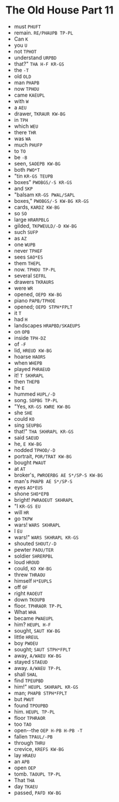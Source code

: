 # The Old House Part 11

* must `PHUFT`
* remain. `RE/PHAUPB TP-PL`
* Can `K`
* you `U`
* not `TPHOT`
* understand `URPBD`
* that?" `THA H-F KR-GS`
* the `-T`
* old `OLD`
* man `PHAPB`
* now `TPHOU`
* came `KAEUPL`
* with `W`
* a `AEU`
* drawer, `TKRAUR KW-BG`
* in `TPH`
* which `WEU`
* there `THR`
* was `WA`
* much `PHUFP`
* to `TO`
* be `-B`
* seen, `SAOEPB KW-BG`
* both `PWO*T`
* "tin `KR-GS TEUPB`
* boxes" `PWOBGS/-S KR-GS`
* and `SKP`
* "balsam `KR-GS PWAL/SAPL`
* boxes," `PWOBGS/-S KW-BG KR-GS`
* cards, `KARDZ KW-BG`
* so `SO`
* large `HRARPBLG`
* gilded, `TKPWEULD/-D KW-BG`
* such `SUFP`
* as `AZ`
* one `WUPB`
* never `TPHEF`
* sees `SAO*ES`
* them `THEPL`
* now. `TPHOU TP-PL`
* several `SEFRL`
* drawers `TKRAURS`
* were `WR`
* opened, `OEPD KW-BG`
* piano `PAPB/TPHOE`
* opened; `OEPD STPH*FPLT`
* it `T`
* had `H`
* landscapes `HRAPBD/SKAEUPS`
* on `OPB`
* inside `TPH-DZ`
* of `-F`
* lid, `HREUD KW-BG`
* hoarse `HAORS`
* when `WHEPB`
* played `PHRAEUD`
* it! `T SKHRAPL`
* then `THEPB`
* he `E`
* hummed `HUPL/-D`
* song. `SOPBG TP-PL`
* "Yes, `KR-GS KWRE KW-BG`
* she `SHE`
* could `KO`
* sing `SEUPBG`
* that!" `THA SKHRAPL KR-GS`
* said `SAEUD`
* he, `E KW-BG`
* nodded `TPHOD/-D`
* portrait, `POR/TRAT KW-BG`
* bought `PWAUT`
* at `AT`
* broker's, `PWROERBG AE S*/SP-S KW-BG`
* man's `PHAPB AE S*/SP-S`
* eyes `AO*EUS`
* shone `SHO*EPB`
* bright! `PWRAOEUT SKHRAPL`
* "I `KR-GS EU`
* will `HR`
* go `TKPW`
* wars! `WARS SKHRAPL`
* I `EU`
* wars!" `WARS SKHRAPL KR-GS`
* shouted `SHOUT/-D`
* pewter `PAOU/TER`
* soldier `SHRERPBL`
* loud `HROUD`
* could, `KO KW-BG`
* threw `THRAOU`
* himself `H*EUPLS`
* off `OF`
* right `RAOEUT`
* down `TKOUPB`
* floor. `TPHRAOR TP-PL`
* What `WHA`
* became `PWAEUPL`
* him? `HEUPL H-F`
* sought, `SAUT KW-BG`
* little `HREUL`
* boy `PWOEU`
* sought; `SAUT STPH*FPLT`
* away, `A/WAEU KW-BG`
* stayed `STAEUD`
* away. `A/WAEU TP-PL`
* shall `SHAL`
* find `TPEUPBD`
* him!" `HEUPL SKHRAPL KR-GS`
* man; `PHAPB STPH*FPLT`
* but `PWUT`
* found `TPOUPBD`
* him. `HEUPL TP-PL`
* floor `TPHRAOR`
* too `TAO`
* open--the `OEP H-PB H-PB -T`
* fallen `TPAUL/-PB`
* through `THRU`
* crevice, `KREFS KW-BG`
* lay `HRAEU`
* an `APB`
* open `OEP`
* tomb. `TAOUPL TP-PL`
* That `THA`
* day `TKAEU`
* passed, `PAFD KW-BG`

